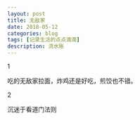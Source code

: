 ```yaml
---
layout: post
title: 无敌家
date: 2018-05-12
categories: blog
tags: [记录生活的点点滴滴]
description: 流水账
---
```


1 

吃的无敌家拉面，炸鸡还是好吃，煎饺也不错。

2

沉迷于看道门法则





